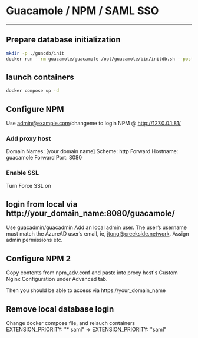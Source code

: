 # Guacamole / NPM / SAML SSO

---

## Prepare database initialization

```bash
mkdir -p ./guacdb/init
docker run --rm guacamole/guacamole /opt/guacamole/bin/initdb.sh --postgresql > ./runtime/guacdb/init/initdb.sql
```

## launch containers
```bash
docker compose up -d
```

## Configure NPM
Use admin@example.com/changeme to login NPM @ http://127.0.0.1:81/

### Add proxy host
Domain Names: [your domain name] 
Scheme: http 
Forward Hostname: guacamole 
Forward Port: 8080 

### Enable SSL

Turn Force SSL on

## login from local via http://your_domain_name:8080/guacamole/

Use guacadmin/guacadmin 
Add an local admin user. The user’s username must match the AzureAD user’s email, ie, jtong@creekside.network. Assign admin permissions etc.

## Configure NPM 2

Copy contents from npm_adv.conf and paste into proxy host's Custom Nginx Configuration under Advanced tab.

Then you should be able to access via https://your_domain_name

## Remove local database login

Change docker compose file, and relauch containers
   EXTENSION_PRIORITY: "* saml" => EXTENSION_PRIORITY: "saml"

